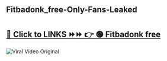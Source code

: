 
 ## Fitbadonk_free-Only-Fans-Leaked

# <h2><a href="https://clipsfans.com/Fitbadonk_free&ref=git">🔗 Click to LINKS ⏩⏩ 👉 🟢 Fitbadonk free </a></h2>

<a href="https://clipsfans.com/Fitbadonk_free&ref=git" rel="nofollow" data-target="animated-image.originalLink"><img src="https://i.ibb.co.com/xMMVF88/686577567.gif" alt="Viral Video Original" style="max-width: 100%; display: inline-block;" data-target="animated-image.originalImage"></a>
